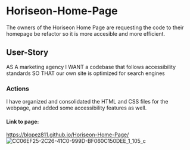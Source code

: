 
# Horiseon-Home-Page
The owners of the Horiseon Home Page are requesting the code to their homepage be refactor so it is more accesible and more efficient.
## User-Story
AS A marketing agency
I WANT a codebase that follows accessibility standards
SO THAT our own site is optimized for search engines
### Actions
I have organized and consolidated the HTML and CSS files for the webpage, and added some accessibility features as well.
#### Link to page: 
https://blopez811.github.io/Horiseon-Home-Page/
![CC06EF25-2C26-41C0-999D-BF060C150DEE_1_105_c](https://user-images.githubusercontent.com/84877211/124297124-59fb2600-db20-11eb-8e26-b107e8337b63.jpeg)
